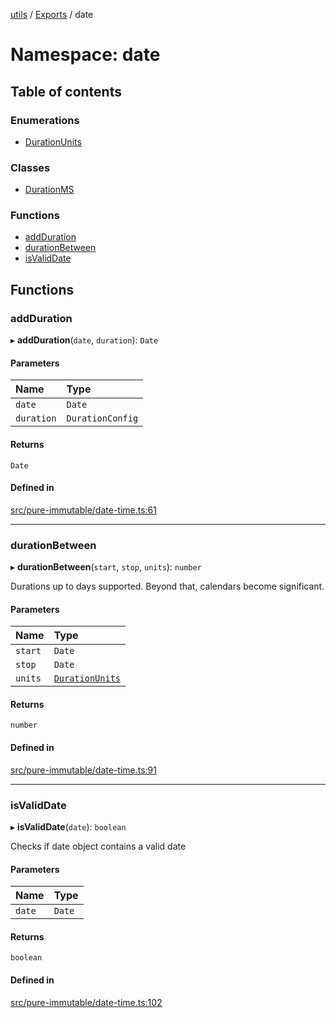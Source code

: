 [utils](../README.md) / [Exports](../modules.md) / date

# Namespace: date

## Table of contents

### Enumerations

- [DurationUnits](../enums/date.DurationUnits.md)

### Classes

- [DurationMS](../classes/date.DurationMS.md)

### Functions

- [addDuration](date.md#addduration)
- [durationBetween](date.md#durationbetween)
- [isValidDate](date.md#isvaliddate)

## Functions

### addDuration

▸ **addDuration**(`date`, `duration`): `Date`

#### Parameters

| Name       | Type             |
| :--------- | :--------------- |
| `date`     | `Date`           |
| `duration` | `DurationConfig` |

#### Returns

`Date`

#### Defined in

[src/pure-immutable/date-time.ts:61](https://github.com/alpinisme/utils/blob/c0860b6/src/pure-immutable/date-time.ts#L61)

---

### durationBetween

▸ **durationBetween**(`start`, `stop`, `units`): `number`

Durations up to days supported.
Beyond that, calendars become significant.

#### Parameters

| Name    | Type                                              |
| :------ | :------------------------------------------------ |
| `start` | `Date`                                            |
| `stop`  | `Date`                                            |
| `units` | [`DurationUnits`](../enums/date.DurationUnits.md) |

#### Returns

`number`

#### Defined in

[src/pure-immutable/date-time.ts:91](https://github.com/alpinisme/utils/blob/c0860b6/src/pure-immutable/date-time.ts#L91)

---

### isValidDate

▸ **isValidDate**(`date`): `boolean`

Checks if date object contains a valid date

#### Parameters

| Name   | Type   |
| :----- | :----- |
| `date` | `Date` |

#### Returns

`boolean`

#### Defined in

[src/pure-immutable/date-time.ts:102](https://github.com/alpinisme/utils/blob/c0860b6/src/pure-immutable/date-time.ts#L102)
